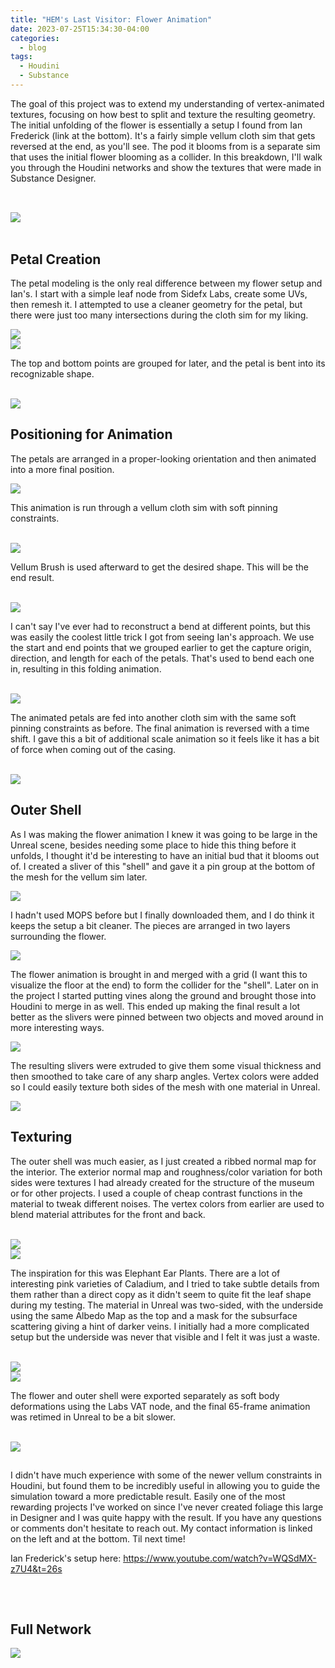 ```yaml
---
title: "HEM's Last Visitor: Flower Animation"
date: 2023-07-25T15:34:30-04:00
categories:
  - blog
tags:
  - Houdini
  - Substance
---
```


The goal of this project was to extend my understanding of vertex-animated textures, focusing on how best to split and texture the resulting geometry. The initial unfolding of the flower is essentially a setup I found from Ian Frederick (link at the bottom). It's a fairly simple vellum cloth sim that gets reversed at the end, as you'll see. The pod it blooms from is a separate sim that uses the initial flower blooming as a collider. In this breakdown, I'll walk you through the Houdini networks and show the textures that were made in Substance Designer.

<div style="clear: both;">
    <h2></h2>
    <p></p>
</div>
<br>

<img src="https://bakedveg.github.io/portfolio/assets/gif/BloomingFlower.gif">

<br>
<br>

<div style="clear: both;">
    <h2>Petal Creation</h2>
    <p>The petal modeling is the only real difference between my flower setup and Ian's. I start with a simple leaf node from Sidefx Labs, create some UVs, then remesh it. I attempted to use a cleaner geometry for the petal, but there were just too many intersections during the cloth sim for my liking.</p>
</div>

<img src="https://bakedveg.github.io/portfolio/assets/gif/LeafCreationandUVs.png">

<br>
<img src="https://bakedveg.github.io/portfolio/assets/gif/GroupStartEndandRemesh.png">

<br>

The top and bottom points are grouped for later, and the petal is bent into its recognizable shape.

<br>

<img src="https://bakedveg.github.io/portfolio/assets/gif/BendPetal.png">

<br>



<div style="clear: both;">
    <h2>Positioning for Animation</h2>
    <p>The petals are arranged in a proper-looking orientation and then animated into a more final position.</p>
</div>

<img src="https://bakedveg.github.io/portfolio/assets/gif/PetalPositioning.gif">

<br>

This animation is run through a vellum cloth sim with soft pinning constraints.

<br>

<img src="https://bakedveg.github.io/portfolio/assets/gif/FlowerEndShape.gif">

<br>

Vellum Brush is used afterward to get the desired shape. This will be the end result.

<br>

<img src="https://bakedveg.github.io/portfolio/assets/gif/FlowerEndShape.png">

<br>

I can't say I've ever had to reconstruct a bend at different points, but this was easily the coolest little trick I got from seeing Ian's approach. We use the start and end points that we grouped earlier to get the capture origin, direction, and length for each of the petals. That's used to bend each one in, resulting in this folding animation.

<br>

<img src="https://bakedveg.github.io/portfolio/assets/gif/FlowerFoldingInAnim.gif">

<br>

The animated petals are fed into another cloth sim with the same soft pinning constraints as before. The final animation is reversed with a time shift. I gave this a bit of additional scale animation so it feels like it has a bit of force when coming out of the casing.

<br>

<img src="https://bakedveg.github.io/portfolio/assets/gif/FlowerFoldingOutSim.gif">






<div style="clear: both;">
    <h2>Outer Shell</h2>
    <p>As I was making the flower animation I knew it was going to be large in the Unreal scene, besides needing some place to hide this thing before it unfolds, I thought it'd be interesting to have an initial bud that it blooms out of. I created a sliver of this "shell" and gave it a pin group at the bottom of the mesh for the vellum sim later.</p>
</div>

<img src="https://bakedveg.github.io/portfolio/assets/gif/OuterShellSliver.gif">

I hadn't used MOPS before but I finally downloaded them, and I do think it keeps the setup a bit cleaner. The pieces are arranged in two layers surrounding the flower.

<img src="https://bakedveg.github.io/portfolio/assets/gif/CreateOuterShell.png">

The flower animation is brought in and merged with a grid (I want this to visualize the floor at the end) to form the collider for the "shell". Later on in the project I started putting vines along the ground and brought those into Houdini to merge in as well. This ended up making the final result a lot better as the slivers were pinned between two objects and moved around in more interesting ways.

<img src="https://bakedveg.github.io/portfolio/assets/gif/OuterShellSim.gif">

The resulting slivers were extruded to give them some visual thickness and then smoothed to take care of any sharp angles. Vertex colors were added so I could easily texture both sides of the mesh with one material in Unreal.

<img src="https://bakedveg.github.io/portfolio/assets/gif/CompletePlantAnimation.gif">






<div style="clear: both;">
    <h2>Texturing</h2>
    <p>The outer shell was much easier, as I just created a ribbed normal map for the interior. The exterior normal map and roughness/color variation for both sides were textures I had already created for the structure of the museum or for other projects. I used a couple of cheap contrast functions in the material to tweak different noises. The vertex colors from earlier are used to blend material attributes for the front and back. </p>
</div>

<br>

<img src="https://bakedveg.github.io/portfolio/assets/images/ShellMaps.png">

<br>

<img src="https://bakedveg.github.io/portfolio/assets/images/AssetZooShot4.png">

<br>

The inspiration for this was Elephant Ear Plants. There are a lot of interesting pink varieties of Caladium, and I tried to take subtle details from them rather than a direct copy as it didn't seem to quite fit the leaf shape during my testing. The material in Unreal was two-sided, with the underside using the same Albedo Map as the top and a mask for the subsurface scattering giving a hint of darker veins. I initially had a more complicated setup but the underside was never that visible and I felt it was just a waste.

<br>

<img src="https://bakedveg.github.io/portfolio/assets/images/FlowerMaps.png">

<br>

<img src="https://bakedveg.github.io/portfolio/assets/images/AssetZooShot2.png">

<br>

The flower and outer shell were exported separately as soft body deformations using the Labs VAT node, and the final 65-frame animation was retimed in Unreal to be a bit slower.

<br>

<img src="https://bakedveg.github.io/portfolio/assets/gif/BloomingFlower.gif">

<div style="clear: both;">
    <h2></h2>
    <p>I didn't have much experience with some of the newer vellum constraints in Houdini, but found them to be incredibly useful in allowing you to guide the simulation toward a more predictable result. Easily one of the most rewarding projects I've worked on since I've never created foliage this large in Designer and I was quite happy with the result. If you have any questions or comments don't hesitate to reach out. My contact information is linked on the left and at the bottom. Til next time!</p>
</div>

Ian Frederick's setup here: https://www.youtube.com/watch?v=WQSdMX-z7U4&t=26s

<div style="clear: both;">
    <h2></h2>
    <p></p>
</div>



<br>



<div style="clear: both;">
    <h2>Full Network</h2>
    <p></p>
</div>
<img src="https://bakedveg.github.io/portfolio/assets/images/InsertImage.png">
